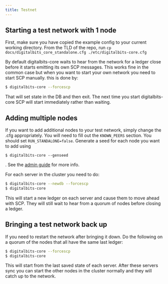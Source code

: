 ```yaml
---
title: Testnet
---
```


## Starting a test network with 1 node

First, make sure you have copied the example config to your current working directory.
From the TLD of the repo, run
`cp docs/digitalbits_core_standalone.cfg ./etc/digitalbits-core.cfg`

By default digitalbits-core waits to hear from the network for a ledger close before
it starts emitting its own SCP messages. This works fine in the common case but
when you want to start your own network you need to start SCP manually.
this is done by:
```sh
$ digitalbits-core --forcescp
```
That will set state in the DB and then exit. The next time you start
digitalbits-core SCP will start immediately rather than waiting.


## Adding multiple nodes

If you want to add additional nodes to your test network, simply change the .cfg 
appropriately. You will need to fill out the `KNOWN_PEERS` section. You should set `RUN_STANDALONE=false`. Generate a seed for each node you want to add using 

`$ digitalbits-core --genseed`

. See the [admin guide](./admin.md) for more info.


For each server in the cluster you need to do:
```sh
$ digitalbits-core --newdb --forcescp
$ digitalbits-core
```

This will start a new ledger on each server and cause them to move ahead with
SCP. They will still wait to hear from a quorum of nodes before closing a ledger.

## Bringing a test network back up
If you need to restart the network after bringing it down. Do the following on a quorum of the nodes that all have the same last ledger:
```sh
$ digitalbits-core --forcescp
$ digitalbits-core
```

This will start from the last saved state of each server. After these servers sync you can start the other nodes in the cluster normally and they will catch up to the network.

